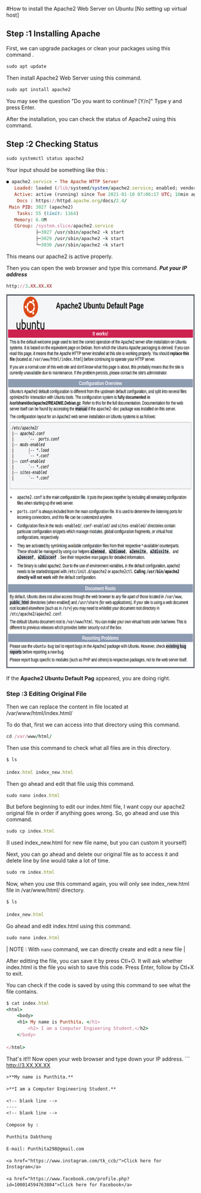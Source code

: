 #How to install the Apache2 Web Server on Ubuntu [No setting up virtual host]

## Step :1 Installing Apache

First, we can upgrade packages or clean your packages using this command .

```ruby
sudo apt update
```

Then install Apache2 Web Server using this command.

```ruby
sudo apt install apache2
```

You may see the question "Do you want to continue? [Y/n]" Type y and press Enter.

After the installation, you can check the status of Apache2 using this command.

## Step :2 Checking Status

```ruby
sudo systemctl status apache2
```

Your input should be something like this :

```ruby
● apache2.service - The Apache HTTP Server
   Loaded: loaded (/lib/systemd/system/apache2.service; enabled; vendor preset: enabled)
   Active: active (running) since Tue 2021-01-10 07:06:17 UTC; 10min ago
    Docs : https://httpd.apache.org/docs/2.4/
 Main PID: 3027 (apache2)
    Tasks: 55 (limit: 1164)
   Memory: 6.0M
   CGroup: /system.slice/apache2.service
           ├─3027 /usr/sbin/apache2 -k start
           ├─3029 /usr/sbin/apache2 -k start
           └─3030 /usr/sbin/apache2 -k start
```

This means our apache2 is active properly. 

Then you can open the web browser and type this command. ***Put your IP address***

```ruby
http://3.XX.XX.XX   
```

<img src="apache.png" width="700" height="1000" />

If the **Apache2 Ubuntu Default Pag** appeared, you are doing right.

### Step :3 Editing Original File

Then we can replace the content in file located at /var/www/html/index.html/

To do that, first we can access into that directory using this command.

```ruby
cd /var/www/html/
```

Then use this command to check what all files are in this directory.

```ruby
$ ls

index.html index_new.html 
```

Then go ahead and edit that file usig this command.

```ruby
sudo nano index.html
```

But before beginning to edit our index.html file, I want copy our apache2 original file in order if anything goes wrong. So, go ahead and use this command.

```ruby
sudo cp index.html 
```

(I used index_new.html for new file name, but you can custom it yourself)

Next, you can go ahead and delete our original file as to access it and delete line by line would take a lot of time.

```ruby
sudo rm index.html
```

Now, when you use this command again, you will only see index_new.html file in /var/www/html/ directory.

```ruby
$ ls

index_new.html 
```

Go ahead and edit index.html using this command.

```ruby
sudo nano index.html 
```
| NOTE : With ```nano``` command, we can directly create and edit a new file |

After editting the file, you can save it by press Ctl+O. It will ask whether index.html is the file you wish to save this code. Press Enter, follow by Ctl+X to exit.

You can check if the code is saved by using this command to see what the file contains.

```ruby
$ cat index.html
<html>
	<body> 
	<h1> My name is Punthita. </h1>
		<h2> I am a Computer Engieering Student.</h2>
	</body>

</html>
```

That's it!!! Now open your web browser and type down your IP address. ```
http://3.XX.XX.XX   
```
>**My name is Punthita.**

>**I am a Computer Engineering Student.**
 
<!-- blank line -->
----
<!-- blank line -->

Compose by :

Punthita Dabthong

E-mail: Punthita298@gmail.com

<a href="https://www.instagram.com/tk_ccb/">Click here for Instagram</a>

<a href="https://www.facebook.com/profile.php?id=100014594763804">Click here for Facebook</a>